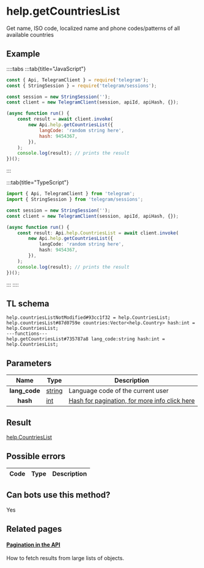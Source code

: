 # help.getCountriesList

Get name, ISO code, localized name and phone codes/patterns of all available countries

## Example

::::tabs
:::tab{title="JavaScript"}

```js
const { Api, TelegramClient } = require('telegram');
const { StringSession } = require('telegram/sessions');

const session = new StringSession('');
const client = new TelegramClient(session, apiId, apiHash, {});

(async function run() {
    const result = await client.invoke(
        new Api.help.getCountriesList({
            langCode: 'random string here',
            hash: 9454367,
        }),
    );
    console.log(result); // prints the result
})();
```

:::

:::tab{title="TypeScript"}

```ts
import { Api, TelegramClient } from 'telegram';
import { StringSession } from 'telegram/sessions';

const session = new StringSession('');
const client = new TelegramClient(session, apiId, apiHash, {});

(async function run() {
    const result: Api.help.CountriesList = await client.invoke(
        new Api.help.getCountriesList({
            langCode: 'random string here',
            hash: 9454367,
        }),
    );
    console.log(result); // prints the result
})();
```

:::
::::

## TL schema

```
help.countriesListNotModified#93cc1f32 = help.CountriesList;
help.countriesList#87d0759e countries:Vector<help.Country> hash:int = help.CountriesList;
---functions---
help.getCountriesList#735787a8 lang_code:string hash:int = help.CountriesList;
```

## Parameters

|     Name      | Type                                            | Description                                                                                            |
| :-----------: | ----------------------------------------------- | ------------------------------------------------------------------------------------------------------ |
| **lang_code** | [string](https://core.telegram.org/type/string) | Language code of the current user                                                                      |
|   **hash**    | [int](https://core.telegram.org/type/int)       | [Hash for pagination, for more info click here](https://core.telegram.org/api/offsets#hash-generation) |

## Result

[help.CountriesList](https://core.telegram.org/type/help.CountriesList)

## Possible errors

| Code | Type | Description |
| :--: | ---- | ----------- |

## Can bots use this method?

Yes

## Related pages

#### [Pagination in the API](https://core.telegram.org/api/offsets)

How to fetch results from large lists of objects.
